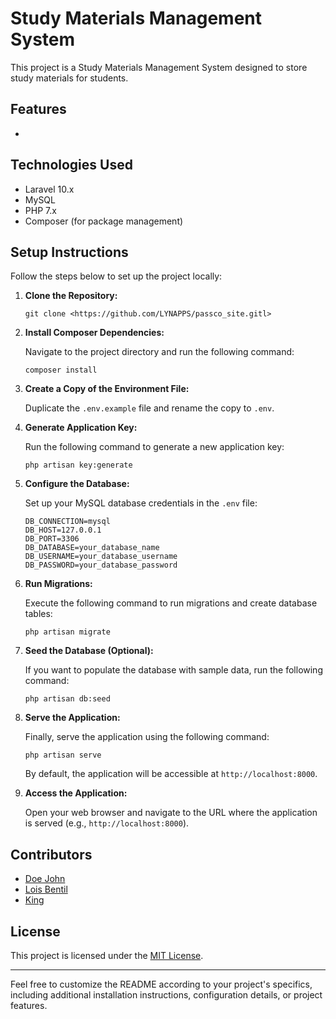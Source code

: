 # Study Materials Management System
This project is a Study Materials Management System designed to store study materials for students. 

## Features

- 

## Technologies Used

- Laravel 10.x
- MySQL
- PHP 7.x
- Composer (for package management)


## Setup Instructions

Follow the steps below to set up the project locally:

1. **Clone the Repository:**

    ```
    git clone <https://github.com/LYNAPPS/passco_site.gitl>
    ```

2. **Install Composer Dependencies:**

    Navigate to the project directory and run the following command:

    ```
    composer install
    ```

3. **Create a Copy of the Environment File:**

    Duplicate the `.env.example` file and rename the copy to `.env`.

4. **Generate Application Key:**

    Run the following command to generate a new application key:

    ```
    php artisan key:generate
    ```

5. **Configure the Database:**

    Set up your MySQL database credentials in the `.env` file:

    ```
    DB_CONNECTION=mysql
    DB_HOST=127.0.0.1
    DB_PORT=3306
    DB_DATABASE=your_database_name
    DB_USERNAME=your_database_username
    DB_PASSWORD=your_database_password
    ```

6. **Run Migrations:**

    Execute the following command to run migrations and create database tables:

    ```
    php artisan migrate
    ```

7. **Seed the Database (Optional):**

    If you want to populate the database with sample data, run the following command:

    ```
    php artisan db:seed
    ```

8. **Serve the Application:**

    Finally, serve the application using the following command:

    ```
    php artisan serve
    ```

    By default, the application will be accessible at `http://localhost:8000`.

9. **Access the Application:**

    Open your web browser and navigate to the URL where the application is served (e.g., `http://localhost:8000`).

## Contributors

- [Doe John](https://github.com/LYNAPPS/)
- [Lois Bentil](https://github.com/contributor1_username)
- [King](https://github.com/contributor2_username)

## License

This project is licensed under the [MIT License](LICENSE).

---

Feel free to customize the README according to your project's specifics, including additional installation instructions, configuration details, or project features.
